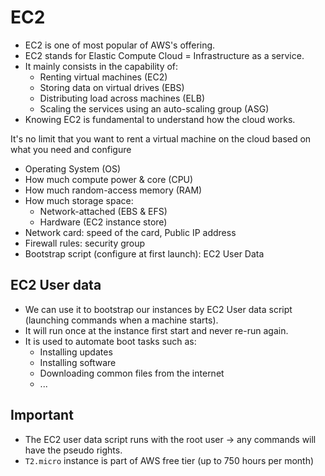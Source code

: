 # EC2

- EC2 is one of most popular of AWS's offering.
- EC2 stands for Elastic Compute Cloud = Infrastructure as a service.
- It mainly consists in the capability of:
  - Renting virtual machines (EC2)
  - Storing data on virtual drives (EBS)
  - Distributing load across machines (ELB)
  - Scaling the services using an auto-scaling group (ASG)
- Knowing EC2 is fundamental to understand how the cloud works.

It's no limit that you want to rent a virtual machine on the cloud based on what you need and configure

- Operating System (OS)
- How much compute power & core (CPU)
- How much random-access memory (RAM)
- How much storage space:
  - Network-attached (EBS & EFS)
  - Hardware (EC2 instance store)
- Network card: speed of the card, Public IP address
- Firewall rules: security group
- Bootstrap script (configure at first launch): EC2 User Data

## EC2 User data

- We can use it to bootstrap our instances by EC2 User data script (launching commands when a machine starts).
- It will run once at the instance first start and never re-run again.
- It is used to automate boot tasks such as:
  - Installing updates
  - Installing software
  - Downloading common files from the internet
  - ...

## Important

- The EC2 user data script runs with the root user -> any commands will have the pseudo rights.
- `T2.micro` instance is part of AWS free tier (up to 750 hours per month)
